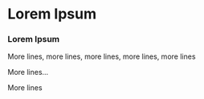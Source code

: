 Lorem Ipsum
============================

### Lorem Ipsum

More lines, more lines, more lines, more lines, more lines

More lines...

More lines